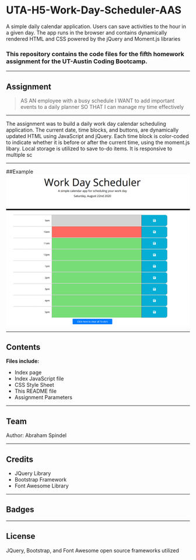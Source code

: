 # UTA-H5-Work-Day-Scheduler-AAS
A simple daily calendar application. Users can save activities to the hour in a given day. The app runs in the browser and contains dynamically rendered HTML and CSS powered by the jQuery and Moment.js libraries

### This repository contains the code files for the fifth homework assignment for the UT-Austin Coding Bootcamp.

---

## Assignment
>AS AN employee with a busy schedule
>I WANT to add important events to a daily planner
>SO THAT I can manage my time effectively

---

The assignment was to build a daily work day calendar scheduling application. The current date, time blocks, and buttons, are dynamically updated HTML using JavaScript and jQuery. Each time block is color-coded to indicate whether it is before or after the current time, using the moment.js libary. Local storage is utilized to save to-do items. It is responsive to multiple sc

---


##Example
![Screenshot of Application](./Assets/app-screenshot.PNG)


---

## Contents
**Files include:**
* Index page
* Index JavaScript file
* CSS Style Sheet
* This README file
* Assignment Parameters

---

## Team
Author: Abraham Spindel

---

## Credits
* JQuery Library
* Bootstrap Framework
* Font Awesome Library

---

## Badges


---

## License
JQuery, Bootstrap, and Font Awesome open source frameworks utilized 
